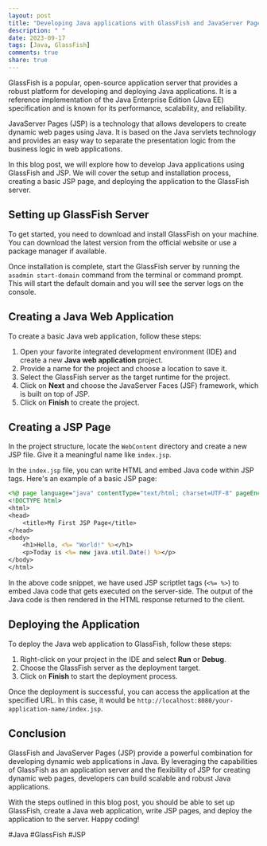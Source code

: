 ```yaml
---
layout: post
title: "Developing Java applications with GlassFish and JavaServer Pages (JSP)"
description: " "
date: 2023-09-17
tags: [Java, GlassFish]
comments: true
share: true
---
```


GlassFish is a popular, open-source application server that provides a robust platform for developing and deploying Java applications. It is a reference implementation of the Java Enterprise Edition (Java EE) specification and is known for its performance, scalability, and reliability.

JavaServer Pages (JSP) is a technology that allows developers to create dynamic web pages using Java. It is based on the Java servlets technology and provides an easy way to separate the presentation logic from the business logic in web applications.

In this blog post, we will explore how to develop Java applications using GlassFish and JSP. We will cover the setup and installation process, creating a basic JSP page, and deploying the application to the GlassFish server.

## Setting up GlassFish Server

To get started, you need to download and install GlassFish on your machine. You can download the latest version from the official website or use a package manager if available.

Once installation is complete, start the GlassFish server by running the `asadmin start-domain` command from the terminal or command prompt. This will start the default domain and you will see the server logs on the console.

## Creating a Java Web Application

To create a basic Java web application, follow these steps:

1. Open your favorite integrated development environment (IDE) and create a new **Java web application** project.
2. Provide a name for the project and choose a location to save it.
3. Select the GlassFish server as the target runtime for the project.
4. Click on **Next** and choose the JavaServer Faces (JSF) framework, which is built on top of JSP.
5. Click on **Finish** to create the project.

## Creating a JSP Page

In the project structure, locate the `WebContent` directory and create a new JSP file. Give it a meaningful name like `index.jsp`. 

In the `index.jsp` file, you can write HTML and embed Java code within JSP tags. Here's an example of a basic JSP page:

```jsp
<%@ page language="java" contentType="text/html; charset=UTF-8" pageEncoding="UTF-8"%>
<!DOCTYPE html>
<html>
<head>
    <title>My First JSP Page</title>
</head>
<body>
    <h1>Hello, <%= "World!" %></h1>
    <p>Today is <%= new java.util.Date() %></p>
</body>
</html>
```

In the above code snippet, we have used JSP scriptlet tags (`<%= %>`) to embed Java code that gets executed on the server-side. The output of the Java code is then rendered in the HTML response returned to the client.

## Deploying the Application

To deploy the Java web application to GlassFish, follow these steps:

1. Right-click on your project in the IDE and select **Run** or **Debug**.
2. Choose the GlassFish server as the deployment target.
3. Click on **Finish** to start the deployment process.

Once the deployment is successful, you can access the application at the specified URL. In this case, it would be `http://localhost:8080/your-application-name/index.jsp`.

## Conclusion

GlassFish and JavaServer Pages (JSP) provide a powerful combination for developing dynamic web applications in Java. By leveraging the capabilities of GlassFish as an application server and the flexibility of JSP for creating dynamic web pages, developers can build scalable and robust Java applications.

With the steps outlined in this blog post, you should be able to set up GlassFish, create a Java web application, write JSP pages, and deploy the application to the server. Happy coding!

#Java #GlassFish #JSP